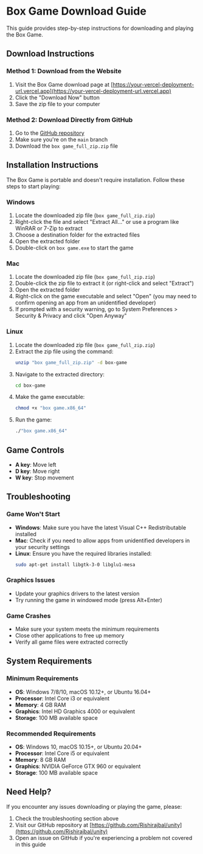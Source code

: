 # Box Game Download Guide

This guide provides step-by-step instructions for downloading and playing the Box Game.

## Download Instructions

### Method 1: Download from the Website

1. Visit the Box Game download page at [https://your-vercel-deployment-url.vercel.app](https://your-vercel-deployment-url.vercel.app)
2. Click the "Download Now" button
3. Save the zip file to your computer

### Method 2: Download Directly from GitHub

1. Go to the [GitHub repository](https://github.com/Rishirajbal/unity)
2. Make sure you're on the `main` branch
3. Download the `box game_full_zip.zip` file

## Installation Instructions

The Box Game is portable and doesn't require installation. Follow these steps to start playing:

### Windows

1. Locate the downloaded zip file (`box game_full_zip.zip`)
2. Right-click the file and select "Extract All..." or use a program like WinRAR or 7-Zip to extract
3. Choose a destination folder for the extracted files
4. Open the extracted folder
5. Double-click on `box game.exe` to start the game

### Mac

1. Locate the downloaded zip file (`box game_full_zip.zip`)
2. Double-click the zip file to extract it (or right-click and select "Extract")
3. Open the extracted folder
4. Right-click on the game executable and select "Open" (you may need to confirm opening an app from an unidentified developer)
5. If prompted with a security warning, go to System Preferences > Security & Privacy and click "Open Anyway"

### Linux

1. Locate the downloaded zip file (`box game_full_zip.zip`)
2. Extract the zip file using the command:
   ```bash
   unzip "box game_full_zip.zip" -d box-game
   ```
3. Navigate to the extracted directory:
   ```bash
   cd box-game
   ```
4. Make the game executable:
   ```bash
   chmod +x "box game.x86_64"
   ```
5. Run the game:
   ```bash
   ./"box game.x86_64"
   ```

## Game Controls

- **A key**: Move left
- **D key**: Move right
- **W key**: Stop movement

## Troubleshooting

### Game Won't Start

- **Windows**: Make sure you have the latest Visual C++ Redistributable installed
- **Mac**: Check if you need to allow apps from unidentified developers in your security settings
- **Linux**: Ensure you have the required libraries installed:
  ```bash
  sudo apt-get install libgtk-3-0 libglu1-mesa
  ```

### Graphics Issues

- Update your graphics drivers to the latest version
- Try running the game in windowed mode (press Alt+Enter)

### Game Crashes

- Make sure your system meets the minimum requirements
- Close other applications to free up memory
- Verify all game files were extracted correctly

## System Requirements

### Minimum Requirements

- **OS**: Windows 7/8/10, macOS 10.12+, or Ubuntu 16.04+
- **Processor**: Intel Core i3 or equivalent
- **Memory**: 4 GB RAM
- **Graphics**: Intel HD Graphics 4000 or equivalent
- **Storage**: 100 MB available space

### Recommended Requirements

- **OS**: Windows 10, macOS 10.15+, or Ubuntu 20.04+
- **Processor**: Intel Core i5 or equivalent
- **Memory**: 8 GB RAM
- **Graphics**: NVIDIA GeForce GTX 960 or equivalent
- **Storage**: 100 MB available space

## Need Help?

If you encounter any issues downloading or playing the game, please:

1. Check the troubleshooting section above
2. Visit our GitHub repository at [https://github.com/Rishirajbal/unity](https://github.com/Rishirajbal/unity)
3. Open an issue on GitHub if you're experiencing a problem not covered in this guide